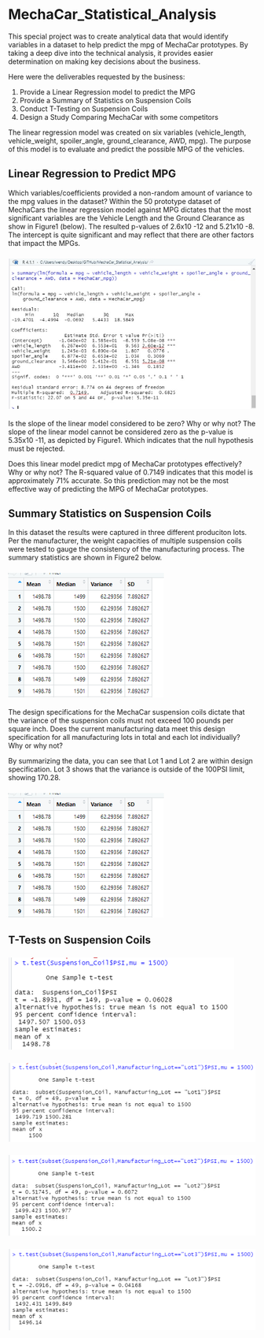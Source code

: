 # MechaCar_Statistical_Analysis

This special project was to create analytical data that would identify variables in a dataset to help predict the mpg of MechaCar prototypes.  By taking a deep dive into the technical analysis, it provides easier determination on making key decisions about the business.

Here were the deliverables requested by the business:
1. Provide a Linear Regression model to predict the MPG
2. Provide a Summary of Statistics on Suspension Coils
3. Conduct T-Testing on Suspension Coils
4. Design a Study Comparing MechaCar with some competitors

The linear regression model was created on six variables (vehicle_length, vehicle_weight, spoiler_angle, ground_clearance, AWD, mpg).  The purpose of this model is to evaluate and predict the possible MPG of the vehicles.

## Linear Regression to Predict MPG

Which variables/coefficients provided a non-random amount of variance to the mpg values in the dataset?
Within the 50 prototype dataset of MechaCars the linear regression model against MPG dictates that the most significant variables are the Vehicle Length and the Ground Clearance as show in Figure1 (below).  The resulted p-values of 2.6x10 -12
and 5.21x10 -8.  The intercept is quite significant and may reflect that there are other factors that impact the MPGs.

### ![Figure1.jpg](./Resources/Figure1.jpg)

Is the slope of the linear model considered to be zero? Why or why not?
The slope of the linear model cannot be considered zero as the p-value is 5.35x10 -11, as depicted by Figure1.  Which indicates that the null hypothesis must be rejected.

Does this linear model predict mpg of MechaCar prototypes effectively? Why or why not?
The R-squared value of 0.7149 indicates that this model is approximately 71% accurate.  So this prediction may not be the most effective way of predicting the MPG of MechaCar prototypes.

## Summary Statistics on Suspension Coils

In this dataset the results were captured in three different produciton lots.  Per the manufacturer, the weight capacities of multiple suspension coils were tested to gauge the consistency of the manufacturing process.  The summary statistics are shown in Figure2 below.

### ![Figure2.PNG](./Resources/Figure2.PNG)

The design specifications for the MechaCar suspension coils dictate that the variance of the suspension coils must not exceed 100 pounds per square inch. Does the current manufacturing data meet this design specification for all manufacturing lots in total and each lot individually? Why or why not?

By summarizing the data, you can see that Lot 1 and Lot 2 are within design specification.  Lot 3 shows that the variance is outside of the 100PSI limit, showing 170.28.

### ![Figure3.PNG](./Resources/Figure3.PNG)

## T-Tests on Suspension Coils

### ![ttest.PNG](./Resources/ttest.PNG)
### ![ttest_lot1.PNG](./Resources/ttest_lot1.PNG)
### ![ttest_lot2.PNG](./Resources/ttest_lot2.PNG)
### ![ttest_lot3.PNG](./Resources/ttest_lot3.PNG)